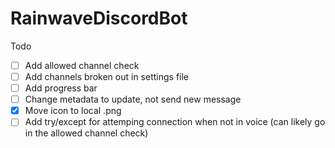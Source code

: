 ﻿# RainwaveDiscordBot

Todo
- [ ] Add allowed channel check
- [ ] Add channels broken out in settings file
- [ ] Add progress bar
- [ ] Change metadata to update, not send new message
- [X] Move icon to local .png
- [ ] Add try/except for attemping connection when not in voice (can likely go in the allowed channel check)

